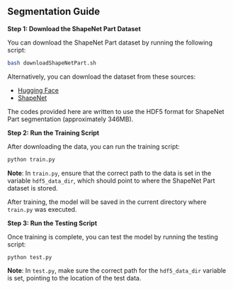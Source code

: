 
## Segmentation Guide

**Step 1: Download the ShapeNet Part Dataset**

You can download the ShapeNet Part dataset by running the following script:

```bash
bash downloadShapeNetPart.sh
```

Alternatively, you can download the dataset from these sources:
- [Hugging Face](https://huggingface.co/)
- [ShapeNet](https://shapenet.org/)

The codes provided here are written to use the HDF5 format for ShapeNet Part segmentation (approximately 346MB).

**Step 2: Run the Training Script**

After downloading the data, you can run the training script:

```bash
python train.py
```

**Note**: In `train.py`, ensure that the correct path to the data is set in the variable `hdf5_data_dir`, which should point to where the ShapeNet Part dataset is stored.

After training, the model will be saved in the current directory where `train.py` was executed.

**Step 3: Run the Testing Script**

Once training is complete, you can test the model by running the testing script:

```bash
python test.py
```

**Note**: In `test.py`, make sure the correct path for the `hdf5_data_dir` variable is set, pointing to the location of the test data.

